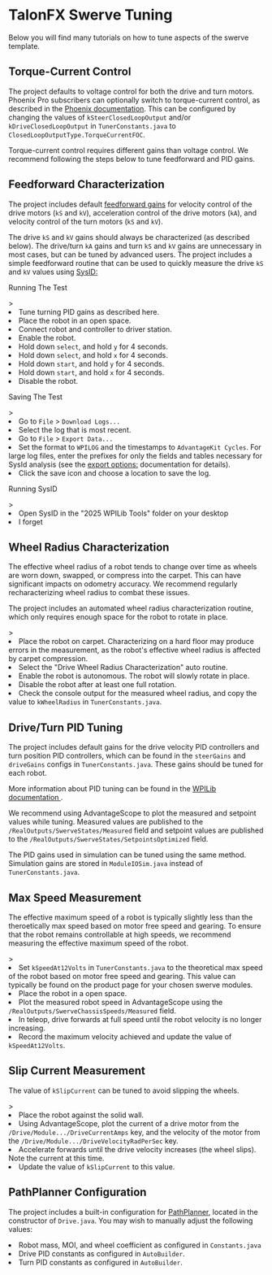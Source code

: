 # TalonFX Swerve Tuning

<p>Below you will find many tutorials on how to tune aspects of the swerve template.</p>

## Torque-Current Control
<p>The project defaults to voltage control for both the drive and turn motors. Phoenix Pro subscribers can optionally switch to torque-current control, as described in the <a href="https://pro.docs.ctr-electronics.com/en/latest/docs/api-reference/device-specific/talonfx/talonfx-control-intro.html#torquecurrentfoc" ><format color="#fbc30c"> Phoenix documentation</format></a>. This can be configured by changing the values of <code>kSteerClosedLoopOutput</code> and/or <code>kDriveClosedLoopOutput</code> in <code>TunerConstants.java</code> to <code>ClosedLoopOutputType.TorqueCurrentFOC</code>.</p>
<note>Torque-current control requires different gains than voltage control. We recommend following the steps below to tune feedforward and PID gains.</note>

## Feedforward Characterization
<p>The project includes default <a href="https://docs.wpilib.org/en/stable/docs/software/advanced-controls/introduction/introduction-to-feedforward.html#introduction-to-dc-motor-feedforward" ><format color="#fbc30c"> feedforward gains</format></a> for velocity control of the drive motors (<code>kS</code> and <code>kV</code>), acceleration control of the drive motors (<code>kA</code>), and velocity control of the turn motors (<code>kS</code> and <code>kV</code>).</p>
<note>The drive <code>kS</code> and <code>kV</code> gains should always be characterized (as described below). The drive/turn <code>kA</code> gains and turn <code>kS</code> and <code>kV</code> gains are unnecessary in most cases, but can be tuned by advanced users.</note>
The project includes a simple feedforward routine that can be used to quickly measure the drive <code>kS</code> and <code>kV</code> values using <a href="https://docs.wpilib.org/en/stable/docs/software/advanced-controls/system-identification/index.html" ><format color="#fbc30c"> SysID</format>:</a>

<p><format style="bold"> Running The Test</format></p>
<list type="decimal" start="1">>
<li>Tune turning PID gains as described here.</li>
<li>Place the robot in an open space.</li>
<li>Connect robot and controller to driver station.</li>
<li>Enable the robot.</li>
<li>Hold down <code>select</code>, and hold <code>y</code> for 4 seconds.</li>
<li>Hold down <code>select</code>, and hold <code>x</code> for 4 seconds.</li>
<li>Hold down <code>start</code>, and hold <code>y</code> for 4 seconds.</li>
<li>Hold down <code>start</code>, and hold <code>x</code> for 4 seconds.</li>
<li>Disable the robot.</li>
</list>
<p><format style="bold"> Saving The Test</format></p>
<list type="decimal" start="1">>
<li>Go to <code>File</code> > <code>Download Logs...</code></li>
<li>Select the log that is most recent.</li>
<li>Go to <code>File</code> > <code>Export Data...</code></li>
<li>Set the format to <code>WPILOG</code> and the timestamps to <code>AdvantageKit Cycles</code>. For large log files, enter the prefixes for only the fields and tables necessary for SysId analysis (see the <a href="https://docs.advantagescope.org/more-features/export#options" ><format color="#fbc30c"> export options</format>:</a> documentation for details).</li>
<li>Click the save icon and choose a location to save the log.</li>
</list>

<p><format style="bold"> Running SysID</format></p>
<list type="decimal" start="1">>
<li>Open SysID in the "2025 WPILib Tools" folder on your desktop</li>
<li>I forget</li>
</list>

## Wheel Radius Characterization
<p>The effective wheel radius of a robot tends to change over time as wheels are worn down, swapped, or compress into the carpet. This can have significant impacts on odometry accuracy. We recommend regularly recharacterizing wheel radius to combat these issues.</p>
<p>The project includes an automated wheel radius characterization routine, which only requires enough space for the robot to rotate in place.</p>
<list type="decimal" start="1">>
<li>Place the robot on carpet. Characterizing on a hard floor may produce errors in the measurement, as the robot's effective wheel radius is affected by carpet compression.</li>
<li>Select the "Drive Wheel Radius Characterization" auto routine.</li>
<li>Enable the robot is autonomous. The robot will slowly rotate in place.</li>
<li>Disable the robot after at least one full rotation.</li>
<li>Check the console output for the measured wheel radius, and copy the value to <code>kWheelRadius</code> in <code>TunerConstants.java</code>.</li>
</list>

## Drive/Turn PID Tuning

<p>The project includes default gains for the drive velocity PID controllers and turn position PID controllers, which can be found in the <code>steerGains</code> and <code>driveGains</code> configs in <code>TunerConstants.java</code>. These gains should be tuned for each robot.</p>
<note>More information about PID tuning can be found in the <a href="https://docs.wpilib.org/en/stable/docs/software/advanced-controls/introduction/introduction-to-feedforward.html#introduction-to-dc-motor-feedforward"> WPILib documentation </a>.</note>

<p>We recommend using AdvantageScope to plot the measured and setpoint values while tuning. Measured values are published to the <code>/RealOutputs/SwerveStates/Measured</code> field and setpoint values are published to the <code>/RealOutputs/SwerveStates/SetpointsOptimized</code> field.</p>

<tip>The PID gains used in simulation can be tuned using the same method. Simulation gains are stored in <code>ModuleIOSim.java</code> instead of <code>TunerConstants.java</code>.</tip>

## Max Speed Measurement

<p>The effective maximum speed of a robot is typically slightly less than the theroetically max speed based on motor free speed and gearing. To ensure that the robot remains controllable at high speeds, we recommend measuring the effective maximum speed of the robot.</p>
<list type="decimal" start="1">>
<li>Set <code>kSpeedAt12Volts</code> in <code>TunerConstants.java</code> to the theoretical max speed of the robot based on motor free speed and gearing. This value can typically be found on the product page for your chosen swerve modules.</li>
<li>Place the robot in a open space.</li>
<li>Plot the measured robot speed in AdvantageScope using the <code>/RealOutputs/SwerveChassisSpeeds/Measured</code> field.</li>
<li>In teleop, drive forwards at full speed until the robot velocity is no longer increasing.</li>
<li>Record the maximum velocity achieved and update the value of <code>kSpeedAt12Volts</code>.</li>
</list>

## Slip Current Measurement

<p>The value of <code>kSlipCurrent</code> can be tuned to avoid slipping the wheels.</p>
<list type="decimal" start="1">>
<li>Place the robot against the solid wall.</li>
<li>Using AdvantageScope, plot the current of a drive motor from the <code>/Drive/Module.../DriveCurrentAmps</code> key, and the velocity of the motor from the <code>/Drive/Module.../DriveVelocityRadPerSec</code> key.</li>
<li>Accelerate forwards until the drive velocity increases (the wheel slips). Note the current at this time.</li>
<li>Update the value of <code>kSlipCurrent</code> to this value.</li>
</list>

## PathPlanner Configuration

<p>The project includes a built-in configuration for <a href="https://docs.advantagescope.org/more-features/export#options" ><format color="#fbc30c"> PathPlanner</format></a>, located in the constructor of <code>Drive.java</code>. You may wish to manually adjust the following values:</p>
<list>
<li>Robot mass, MOI, and wheel coefficient as configured in <code>Constants.java</code></li>
<li>Drive PID constants as configured in <code>AutoBuilder</code>.</li>
<li>Turn PID constants as configured in <code>AutoBuilder</code>.
</li>
</list>